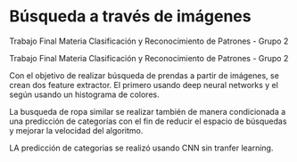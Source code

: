 # Búsqueda a través de imágenes

Trabajo Final Materia Clasificación y Reconocimiento de Patrones - Grupo 2


Trabajo Final Materia Clasificación y Reconocimiento de Patrones - Grupo 2

Con el objetivo de realizar búsqueda de prendas a partir de imágenes, se crean dos feature extractor. El primero usando deep neural networks y el según usando un histograma de colores.

La busqueda de ropa similar se realizar también de manera condicionada a una predicción de categorías con el fin de reducir el espacio de búsquedas y mejorar la velocidad del algoritmo.

LA predicción de categorias se realizó usando CNN sin tranfer learning.

